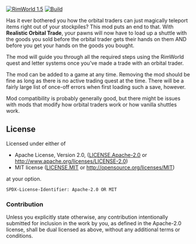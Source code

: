 [![RimWorld 1.5](https://img.shields.io/badge/RimWorld-1.5-brightgreen.svg)](http://rimworldgame.com/) [![Build](https://github.com/ilyvion/realistic-orbital-trade/actions/workflows/build.yml/badge.svg)](https://github.com/ilyvion/realistic-orbital-trade/actions/workflows/build.yml)

Has it ever bothered you how the orbital traders can just magically teleport items right out of your stockpiles? This mod puts an end to that. With **Realistic Orbital Trade**, your pawns will now have to load up a shuttle with the goods you sold before the orbital trader gets their hands on them AND before you get your hands on the goods you bought.

The mod will guide you through all the required steps using the RimWorld quest and letter systems once you've made a trade with an orbital trader.

The mod can be added to a game at any time. Removing the mod should be fine as long as there is no active trading quest at the time. There will be a fairly large list of once-off errors when first loading such a save, however.

Mod compatibility is probably generally good, but there might be issues with mods that modify how orbital traders work or how vanilla shuttles work.

## License

Licensed under either of

-   Apache License, Version 2.0, ([LICENSE.Apache-2.0](LICENSE.Apache-2.0) or http://www.apache.org/licenses/LICENSE-2.0)
-   MIT license ([LICENSE.MIT](LICENSE.MIT) or http://opensource.org/licenses/MIT)

at your option.

`SPDX-License-Identifier: Apache-2.0 OR MIT`

### Contribution

Unless you explicitly state otherwise, any contribution intentionally submitted
for inclusion in the work by you, as defined in the Apache-2.0 license, shall be
dual licensed as above, without any additional terms or conditions.
